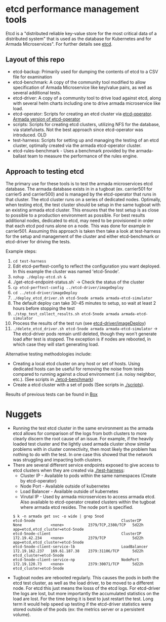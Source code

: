 # etcd performance management tools

Etcd is a "distributed reliable key-value store for the most critical data of a distributed system" that is used as the database for Kubernetes and for Armada Microservices". For further details see [etcd](https://github.com/etcd-io/etcd).

## Layout of this repo

* etcd-backup: Primarily used for dumping the contents of etcd to a CSV file for examination
* etcd-benchmark: A copy of the community tool modified to allow specification of Armada Microservice like key/value pairs, as well as several additional tests.
* etcd-driver: A copy of a community tool to drive load against etcd, along with several helm charts including one to drive armada microservice like load. 
* etcd-operator: Scripts for creating an etcd cluster via [etcd-operator](https://github.com/coreos/etcd-operator). [Armada version of etcd-operator](https://github.ibm.com/alchemy-containers/etcd-operator)
* scripts: Scripts for creating etcd clusters, utilizing NFS for the database, via statefulsets. Not the best approach since etcd-operator was introduced. OLD
* test-harness: Scripts for setting up and managing the testing of an etcd cluster, optimally created via the armada etcd-operator cluster.
* etcd-rules-benchmark - Uses a benchmark provided by the armada-ballast team to measure the performance of the rules engine.

## Approach to testing etcd

The primary use for these tools is to test the armada microservices etcd database. The armada database exists in in a tugboat (ex. carrier501 for carrier5 and carrier500) and is managed by the etcd-operator that runs in that cluster. The etcd cluster runs on a series of dedicated nodes. Optimally, when testing etcd, the test cluster should be setup in the same tugboat with an existing armada etcd cluster. This ensures that the test setup is as close to possible to a production environment as possible. For best results additional nodes, dedicated to etcd, may need to be provisioned in order that each etcd pod runs alone on a node. This was done for example in carrier501. Assuming this approach is taken then take a look at test-harness for the setup and management of the cluster and either etcd-benchmark or etcd-driver for driving the tests.

Example steps:
1. `cd test-harness`
1. Edit etcd-perftest-config to reflect the configuration you want deployed. In this example the cluster was named 'etcd-5node'.
1. `nohup ./deploy-etcd.sh &`
1. ./get-etcd-endpoint-status.sh`  -> Check the status of the cluster
1. `cp etcd-perftest-config ../etcd-driver/imageDeploy`
1. `cd ../etcd-driver/imageDeploy`
1. `./deploy_etcd_driver.sh etcd-5node armada armada-etcd-simulator`
1. The default deploy can take 30-45 minutes to setup, so wait at least 2 hours before stopping the test
1. `./stop_test_collect_results.sh etcd-5node armada armada-etcd-simulator`
1. Process the results of the test run (see [etcd-driver/imageDeploy](./etcd-driver/imageDeploy/README.md))
1. `./delete_etcd_driver.sh etcd-5node armada armada-etcd-simulator`    -> The etcd-driver pods remain until deleted, though they won't generate load after test is stopped. The exception is if nodes are rebooted, in which case they will start generating load.

Alternative testing methodologies include:
* Creating a local etcd cluster on any host or set of hosts. Using dedicated hosts can be useful for removing the noise from tests compared to running against a cloud environment (i.e. noisy neighbor, etc.). (See scripts in [./etcd-benchmark](./etcd-benchmark))
* Create a etcd cluster with a set of pods (See scripts in [./scripts](.scripts)).

Results of previous tests can be found in [Box](https://ibm.ent.box.com/folder/19773796269)

# Nuggets 
* Running the test etcd cluster in the same environment as the armada etcd allows for comparison of the logs from both clusters to more clearly discern the root cause of an issue. For example, if the heavily loaded test cluster and the lightly used armada cluster show similar problems with in cluster connectivity, then most likely the problem has nothing to do with the test. In one case this showed that the network was struggling and impacting both clusters.
* There are several different service endpoints exposed to give access to etcd clusters when they are created via [./test-harness](./test-harness):
  * Cluster IP - Available to pods within the same namespaces (Create by etcd-operator)
  * Node Port - Available outside of kubernetes
  * Load Balancer - Available outside of kubernetes
  * Virutal IP - Used by armada microservices to access armada etcd. Also available to etcd-operator created clusters within the tugboat where armada etcd resides. The node port is specified.
  ```
  $ k -n armada get svc -o wide | grep 5nod
  etcd-5node                                       ClusterIP      None             <none>           2379/TCP,2380/TCP   5d22h   app=etcd,etcd_cluster=etcd-5node
  etcd-5node-client                                ClusterIP      172.19.42.234    <none>           2379/TCP            5d22h   app=etcd,etcd_cluster=etcd-5node
  etcd-5node-client-service-lb                     LoadBalancer   172.19.162.237   169.61.187.38    2379:31106/TCP      5d22h   etcd_cluster=etcd-5node
  etcd-5node-client-service-np                     NodePort       172.19.120.73    <none>           2379:30071/TCP      5d22h   etcd_cluster=etcd-5node
  ```
* Tugboat nodes are rebooted regularly. This causes the pods in both the etcd test cluster, as well as the load driver, to be moved to a different node. For etcd this just means the losss of the etcd logs. For etcd-driver the logs are lost, but more importantly the accumulated statistics on the load are lost. For the time being it is best to just restart the test. Long term it would help speed up testing if the etcd-driver statistics were stored outside of the pods (ex: the metrics server or a persistent volume).

